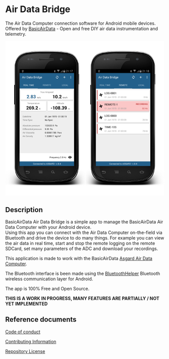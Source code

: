 # Air Data Bridge

The Air Data Computer connection software for Android mobile devices.<br>
Offered by [BasicAirData](http://www.basicairdata.eu) - Open and free DIY air data instrumentation and telemetry.

![alt tag](https://github.com/BasicAirData/AirDataBridge/blob/master/screenshots/Image_01.png)

## Description

BasicAirData Air Data Bridge is a simple app to manage the BasicAirData Air Data Computer with your Android device.<br>
Using this app you can connect with the Air Data Computer on-the-field via Bluetooth and drive the device to do many things. For example you can view the air data in real time, start and stop the remote logging on the remote SDCard, set many parameters of the ADC and download your recordings.

This application is made to work with the BasicAirData [Asgard Air Data Computer](https://www.basicairdata.eu/projects/airdatacomputer/asgard-adc/).

The Bluetooth interface is been made using the [BluetoothHelper](https://github.com/BasicAirData/BluetoothHelper) Bluetooth wireless communication layer for Android.

The app is 100% Free and Open Source.

**THIS IS A WORK IN PROGRESS, MANY FEATURES ARE PARTIALLY / NOT YET IMPLEMENTED**

## Reference documents

[Code of conduct](CODE_OF_CONDUCT.md)

[Contributing Information](CONTRIBUTING.md)

[Repository License](LICENSE)
